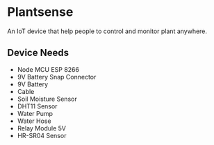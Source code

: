 # Plantsense
An IoT device that help people to control and monitor plant anywhere.

## Device Needs
- Node MCU ESP 8266
- 9V Battery Snap Connector
- 9V Battery
- Cable
- Soil Moisture Sensor
- DHT11 Sensor
- Water Pump
- Water Hose
- Relay Module 5V
- HR-SR04 Sensor
